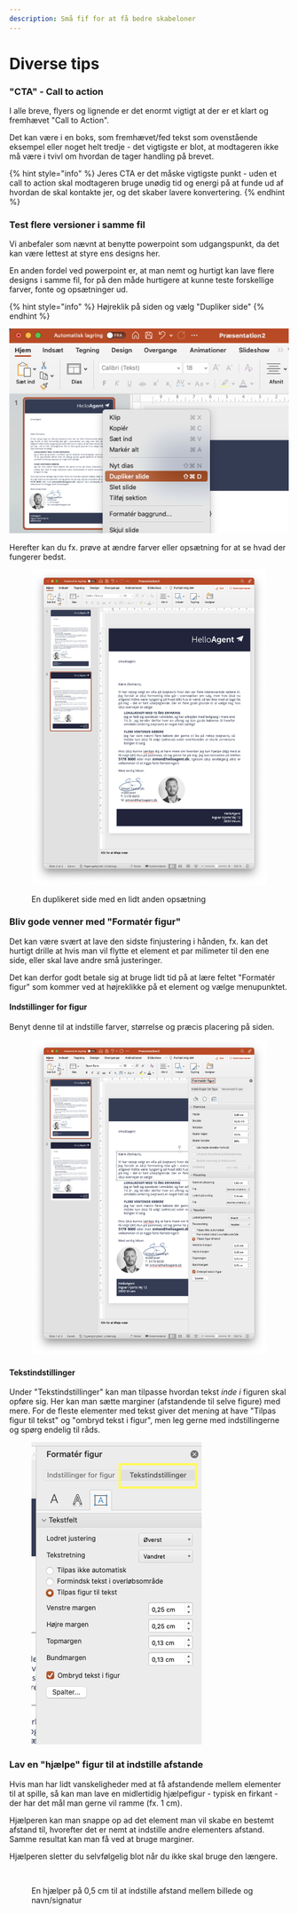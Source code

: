 ```yaml
---
description: Små fif for at få bedre skabeloner
---
```


# Diverse tips

### "CTA" - Call to action&#x20;

I alle breve, flyers og lignende er det enormt vigtigt at der er et klart og fremhævet "Call to Action".

Det kan være i en boks, som fremhævet/fed tekst som ovenstående eksempel eller noget helt tredje - det vigtigste er blot, at modtageren ikke må være i tvivl om hvordan de tager handling på brevet.

{% hint style="info" %}
Jeres CTA er det måske vigtigste punkt - uden et call to action skal modtageren bruge unødig tid og energi på at funde ud af hvordan de skal kontakte jer, og det skaber lavere konvertering.
{% endhint %}

### Test flere versioner i samme fil

Vi anbefaler som nævnt at benytte powerpoint som udgangspunkt, da det kan være lettest at styre ens designs her.

En anden fordel ved powerpoint er, at man nemt og hurtigt kan lave flere designs i samme fil, for på den måde hurtigere at kunne teste forskellige farver, fonte og opsætninger ud.

{% hint style="info" %}
Højreklik på siden og vælg "Dupliker side"
{% endhint %}

![](../../.gitbook/assets/duplet.png)



Herefter kan du fx. prøve at ændre farver eller opsætning for at se hvad der fungerer bedst.

<figure><img src="../../.gitbook/assets/version.png" alt=""><figcaption><p>En duplikeret side med en lidt anden opsætning</p></figcaption></figure>

### Bliv gode venner med "Formatér figur"

Det kan være svært at lave den sidste finjustering i hånden, fx. kan det hurtigt drille at hvis man vil flytte et element et par milimeter til den ene side, eller skal lave andre små justeringer.

Det kan derfor godt betale sig at bruge lidt tid på at lære feltet "Formatér figur" som kommer ved at højreklikke på et element og vælge menupunktet.

#### Indstillinger for figur

Benyt denne til at indstille farver, størrelse og præcis placering på siden.

<figure><img src="../../.gitbook/assets/formater.png" alt=""><figcaption></figcaption></figure>

#### Tekstindstillinger

Under "Tekstindstillinger" kan man tilpasse hvordan tekst _inde i_ figuren skal opføre sig. Her kan man sætte marginer (afstandende til selve figure) med mere. For de fleste elementer med tekst giver det mening at have "Tilpas figur til tekst" og "ombryd tekst i figur", men leg gerne med indstillingerne og spørg endelig til råds.

<figure><img src="../../.gitbook/assets/formater tekst.png" alt=""><figcaption></figcaption></figure>

### Lav en "hjælpe" figur til at indstille afstande

Hvis man har lidt vanskeligheder med at få afstandende mellem elementer til at spille, så kan man lave en midlertidig hjælpefigur - typisk en firkant - der har det mål man gerne vil ramme (fx. 1 cm).&#x20;

Hjælperen kan man snappe op ad det element man vil skabe en bestemt afstand til, hvorefter det er nemt at indstille andre elementers afstand. Samme resultat kan man få ved at bruge marginer.

Hjælperen sletter du selvfølgelig blot når du ikke skal bruge den længere.

<figure><img src="../../.gitbook/assets/hjælper.png" alt=""><figcaption><p>En hjælper på 0,5 cm til at indstille afstand mellem billede og navn/signatur</p></figcaption></figure>
